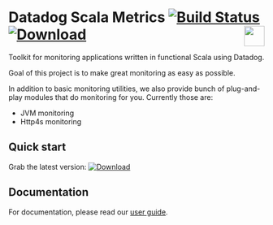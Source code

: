 # Datadog Scala Metrics [![Build Status](https://travis-ci.org/avast/datadog4s.svg?branch=master)](https://travis-ci.org/avast/datadog4s) [![Download](https://api.bintray.com/packages/avast/maven/datadog4s/images/download.svg)](https://bintray.com/avast/maven/datadog4s/_latestVersion) <img height="40" src="https://typelevel.org/cats/img/cats-badge-tiny.png" align="right"/>


Toolkit for monitoring applications written in functional Scala using Datadog.

Goal of this project is to make great monitoring as easy as possible. 

In addition to basic monitoring utilities, we also provide bunch of plug-and-play modules that do monitoring for you. Currently those are:
- JVM monitoring
- Http4s monitoring

## Quick start

Grab the latest version: [ ![Download](https://api.bintray.com/packages/avast/maven/datadog4s/images/download.svg) ](https://bintray.com/avast/maven/datadog4s/_latestVersion)

## Documentation
For documentation, please read our [user guide](./docs/userguide.md).
